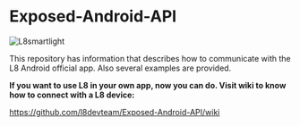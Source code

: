 Exposed-Android-API
===================
![L8smartlight](http://corcheaymedia.com/l8/wp-content/plugins/wp-l8-styles/images/logo.png)

  This repository has information that describes how to communicate with the L8 Android official app. Also several examples are provided.
  
  
  **If you want to use L8 in your own app, now you can do. Visit wiki to know how to connect with a L8 device:**
  
  https://github.com/l8devteam/Exposed-Android-API/wiki
